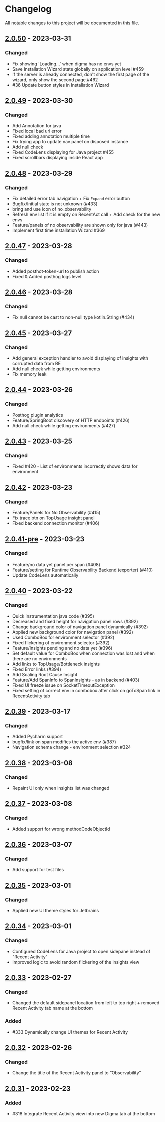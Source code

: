 # Changelog
All notable changes to this project will be documented in this file.

## [2.0.50] - 2023-03-31
### Changed
- Fix showing 'Loading...' when digma has no envs yet
- Save Installation Wizard state globally on application level #459
- If the server is already connected, don't show the first page of the wizard, only show the second page.#462
- #36 Update button styles in Installation Wizard

## [2.0.49] - 2023-03-30
### Changed
- Add Annotation for java
- Fixed local bad uri error
- Fixed adding annotation multiple time
- Fix trying app to update nav panel on disposed instance
- Add null check
- Fixed CodeLens displaying for Java project #455
- Fixed scrollbars displaying inside React app

## [2.0.48] - 2023-03-29
### Changed
- Fix detailed error tab navigation + Fix `Expand` error button
- Bugfix/Initial state is not unknown (#433)
- bring and use icon of no_observability
- Refresh env list if it is empty on RecentAct call + Add check for the new envs
- Feature/panels of no observability are shown only for java (#443)
- Implement first time installation Wizard #369

## [2.0.47] - 2023-03-28
### Changed
- Added posthot-token-url to publish action
- Fixed & Added posthog logs level

## [2.0.46] - 2023-03-28
### Changed
- Fix null cannot be cast to non-null type kotlin.String (#434)

## [2.0.45] - 2023-03-27
### Changed
- Add general exception handler to avoid displaying of insights with corrupted data from BE
- Add null check while getting environments
- Fix memory leak

## [2.0.44] - 2023-03-26
### Changed
- Posthog plugin analytics
- Feature/SpringBoot discovery of HTTP endpoints (#426)
- Add null check while getting environments (#427)

## [2.0.43] - 2023-03-25
### Changed
- Fixed #420 - List of environments incorrectly shows data for environment

## [2.0.42] - 2023-03-23
### Changed
- Feature/Panels for No Observability (#415)
- Fix trace btn on TopUsage insight panel
- Fixed backend connection monitor (#406)

## [2.0.41-pre] - 2023-03-23
### Changed
- Feature/no data yet panel per span (#408)
- Feature/setting for Runtime Observability Backend (exporter) (#410)
- Update CodeLens automatically

## [2.0.40] - 2023-03-22
### Changed
- Quick instrumentation java code (#395)
- Decreased and fixed height for navigation panel rows (#392)
- Change background color of navigation panel dynamically (#392)
- Applied new background color for navigation panel (#392)
- Used ComboBox for environment selector (#392)
- Fixed flickering of environment selector (#392)
- Feature/Insights pending and no data yet (#396)
- Set default value for ComboBox when connection was lost and when there are no environments
- Add links to TopUsage/Bottleneck insights
- Fixed Error links (#394)
- Add Scaling Root Cause Insight
- Feature/Add SpanInfo to SpanInsights - as in backend (#403)
- Fixed UI freeze issue on SocketTimeoutException
- Fixed setting of correct env in combobox after click on goToSpan link in RecentActivity tab

## [2.0.39] - 2023-03-17
### Changed
- Added Pycharm support
- bugfix/link on span modifies the active env (#387)
- Navigation schema change - environment selection #324

## [2.0.38] - 2023-03-08
### Changed
- Repaint UI only when insights list was changed

## [2.0.37] - 2023-03-08
### Changed
- Added support for wrong methodCodeObjectId

## [2.0.36] - 2023-03-07
### Changed
- Add support for test files

## [2.0.35] - 2023-03-01
### Changed
- Applied new UI theme styles for Jetbrains

## [2.0.34] - 2023-03-01
### Changed
- Configured CodeLens for Java project to open sidepane instead of "Recent Activity"
- Improved logic to avoid random flickering of the insights view

## [2.0.33] - 2023-02-27
### Changed
- Changed the default sidepanel location from left to top right + removed Recent Activity tab name at the bottom

### Added
- #333 Dynamically change UI themes for Recent Activity

## [2.0.32] - 2023-02-26
### Changed
- Change the title of the Recent Activity panel to “Observability”

## [2.0.31] - 2023-02-23
### Added
- #318 Integrate Recent Activity view into new Digma tab at the bottom

[2.0.31]: https://github.com/digma-ai/digma-intellij-plugin/compare/v2.0.30...v2.0.31
[2.0.32]: https://github.com/digma-ai/digma-intellij-plugin/compare/v2.0.31...v2.0.32
[2.0.33]: https://github.com/digma-ai/digma-intellij-plugin/compare/v2.0.32...v2.0.33
[2.0.34]: https://github.com/digma-ai/digma-intellij-plugin/compare/v2.0.33...v2.0.34
[2.0.35]: https://github.com/digma-ai/digma-intellij-plugin/compare/v2.0.34...v2.0.35
[2.0.36]: https://github.com/digma-ai/digma-intellij-plugin/compare/v2.0.35...v2.0.36
[2.0.37]: https://github.com/digma-ai/digma-intellij-plugin/compare/v2.0.36...v2.0.37
[2.0.38]: https://github.com/digma-ai/digma-intellij-plugin/compare/v2.0.37...v2.0.38
[2.0.39]: https://github.com/digma-ai/digma-intellij-plugin/compare/v2.0.38...v2.0.39
[2.0.40]: https://github.com/digma-ai/digma-intellij-plugin/compare/v2.0.39...v2.0.40
[2.0.41-pre]: https://github.com/digma-ai/digma-intellij-plugin/compare/v2.0.40...v2.0.41-pre
[2.0.42]: https://github.com/digma-ai/digma-intellij-plugin/compare/v2.0.41-pre...v2.0.42
[2.0.43]: https://github.com/digma-ai/digma-intellij-plugin/compare/v2.0.42...v2.0.43
[2.0.44]: https://github.com/digma-ai/digma-intellij-plugin/compare/v2.0.43...v2.0.44
[2.0.45]: https://github.com/digma-ai/digma-intellij-plugin/compare/v2.0.44...v2.0.45
[2.0.46]: https://github.com/digma-ai/digma-intellij-plugin/compare/v2.0.45...v2.0.46
[2.0.47]: https://github.com/digma-ai/digma-intellij-plugin/compare/v2.0.46...v2.0.47
[2.0.48]: https://github.com/digma-ai/digma-intellij-plugin/compare/v2.0.47...v2.0.48
[2.0.49]: https://github.com/digma-ai/digma-intellij-plugin/compare/v2.0.48...v2.0.49
[2.0.50]: https://github.com/digma-ai/digma-intellij-plugin/compare/v2.0.49...v2.0.50
[Unreleased]: https://github.com/digma-ai/digma-intellij-plugin/compare/v2.0.50...HEAD